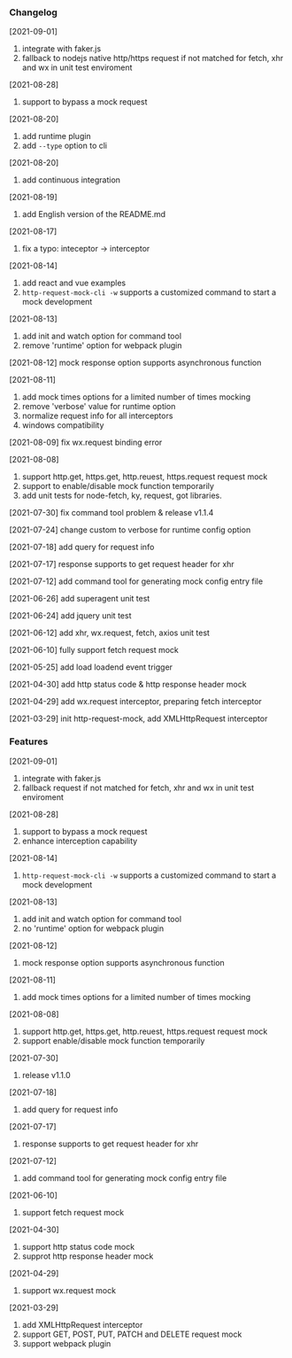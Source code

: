 ### Changelog
[2021-09-01]
1. integrate with faker.js
2. fallback to nodejs native http/https request if not matched for fetch, xhr and wx in unit test enviroment


[2021-08-28]
1. support to bypass a mock request

[2021-08-20]
1. add runtime plugin
2. add `--type` option to cli

[2021-08-20]
1. add continuous integration

[2021-08-19]
1. add English version of the README.md

[2021-08-17]
1. fix a typo: inteceptor -> interceptor

[2021-08-14]
1. add react and vue examples
2. `http-request-mock-cli -w` supports a customized command to start a mock development

[2021-08-13]
1. add init and watch option for command tool
2. remove 'runtime' option for webpack plugin

[2021-08-12] mock response option supports asynchronous function

[2021-08-11]
1. add mock times options for a limited number of times mocking
2. remove 'verbose' value for runtime option
3. normalize request info for all interceptors
4. windows compatibility

[2021-08-09] fix wx.request binding error

[2021-08-08]
1. support http.get, https.get, http.reuest, https.request request mock
2. support to enable/disable mock function temporarily
3. add unit tests for node-fetch, ky, request, got libraries.

[2021-07-30] fix command tool problem & release v1.1.4

[2021-07-24] change custom to verbose for runtime config option

[2021-07-18] add query for request info

[2021-07-17] response supports to get request header for xhr

[2021-07-12] add command tool for generating mock config entry file

[2021-06-26] add superagent unit test

[2021-06-24] add jquery unit test

[2021-06-12] add xhr, wx.request, fetch, axios unit test

[2021-06-10] fully support fetch request mock

[2021-05-25] add load loadend event trigger

[2021-04-30] add http status code & http response header mock

[2021-04-29] add wx.request interceptor, preparing fetch interceptor

[2021-03-29] init http-request-mock, add XMLHttpRequest interceptor

### Features
[2021-09-01]
1. integrate with faker.js
2. fallback request if not matched for fetch, xhr and wx in unit test enviroment

[2021-08-28]
1. support to bypass a mock request
2. enhance interception capability

[2021-08-14]
1. `http-request-mock-cli -w` supports a customized command to start a mock development

[2021-08-13]
1. add init and watch option for command tool
2. no 'runtime' option for webpack plugin

[2021-08-12]
1. mock response option supports asynchronous function

[2021-08-11]
1. add mock times options for a limited number of times mocking

[2021-08-08]
1. support http.get, https.get, http.reuest, https.request request mock
2. support enable/disable mock function temporarily

[2021-07-30]
1. release v1.1.0

[2021-07-18]
1. add query for request info

[2021-07-17]
1. response supports to get request header for xhr

[2021-07-12]
1. add command tool for generating mock config entry file

[2021-06-10]
1. support fetch request mock

[2021-04-30]
1. support http status code mock
2. supprot http response header mock

[2021-04-29]
1. support wx.request mock

[2021-03-29]
1. add XMLHttpRequest interceptor
2. support GET, POST, PUT, PATCH and DELETE request mock
3. support webpack plugin
